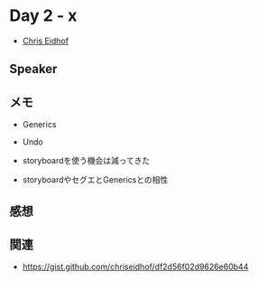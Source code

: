# Day 2 - x

* [Chris Eidhof](https://twitter.com/chriseidhof)

## Speaker

## メモ

* Generics
* Undo

* storyboardを使う機会は減ってきた
* storyboardやセグエとGenericsとの相性

## 感想

## 関連

* https://gist.github.com/chriseidhof/df2d56f02d9626e60b44
